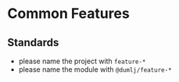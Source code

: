 # Common Features

## Standards

- please name the project with `feature-*`
- please name the module with `@dumlj/feature-*`

